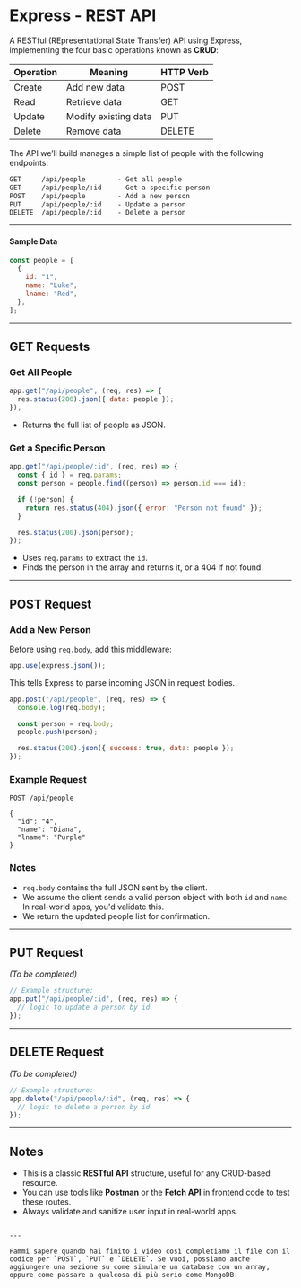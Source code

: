 # Express - REST API

A RESTful (REpresentational State Transfer) API using Express, implementing the four basic operations known as **CRUD**:

| Operation | Meaning              | HTTP Verb |
| --------- | -------------------- | --------- |
| Create    | Add new data         | POST      |
| Read      | Retrieve data        | GET       |
| Update    | Modify existing data | PUT       |
| Delete    | Remove data          | DELETE    |

The API we’ll build manages a simple list of people with the following endpoints:

```txt
GET     /api/people        - Get all people
GET     /api/people/:id    - Get a specific person
POST    /api/people        - Add a new person
PUT     /api/people/:id    - Update a person
DELETE  /api/people/:id    - Delete a person
```

---

#### Sample Data

```js
const people = [
  {
    id: "1",
    name: "Luke",
    lname: "Red",
  },
];
```

---

## GET Requests

### Get All People

```js
app.get("/api/people", (req, res) => {
  res.status(200).json({ data: people });
});
```

- Returns the full list of people as JSON.

### Get a Specific Person

```js
app.get("/api/people/:id", (req, res) => {
  const { id } = req.params;
  const person = people.find((person) => person.id === id);

  if (!person) {
    return res.status(404).json({ error: "Person not found" });
  }

  res.status(200).json(person);
});
```

- Uses `req.params` to extract the `id`.
- Finds the person in the array and returns it, or a 404 if not found.

---

## POST Request

### Add a New Person

Before using `req.body`, add this middleware:

```js
app.use(express.json());
```

This tells Express to parse incoming JSON in request bodies.

```js
app.post("/api/people", (req, res) => {
  console.log(req.body);

  const person = req.body;
  people.push(person);

  res.status(200).json({ success: true, data: people });
});
```

### Example Request

```http
POST /api/people

{
  "id": "4",
  "name": "Diana",
  "lname": "Purple"
}
```

### Notes

- `req.body` contains the full JSON sent by the client.
- We assume the client sends a valid person object with both `id` and `name`. In real-world apps, you'd validate this.
- We return the updated people list for confirmation.

---

## PUT Request

_(To be completed)_

```js
// Example structure:
app.put("/api/people/:id", (req, res) => {
  // logic to update a person by id
});
```

---

## DELETE Request

_(To be completed)_

```js
// Example structure:
app.delete("/api/people/:id", (req, res) => {
  // logic to delete a person by id
});
```

---

## Notes

- This is a classic **RESTful API** structure, useful for any CRUD-based resource.
- You can use tools like **Postman** or the **Fetch API** in frontend code to test these routes.
- Always validate and sanitize user input in real-world apps.

```

---

Fammi sapere quando hai finito i video così completiamo il file con il codice per `POST`, `PUT` e `DELETE`. Se vuoi, possiamo anche aggiungere una sezione su come simulare un database con un array, oppure come passare a qualcosa di più serio come MongoDB.
```

